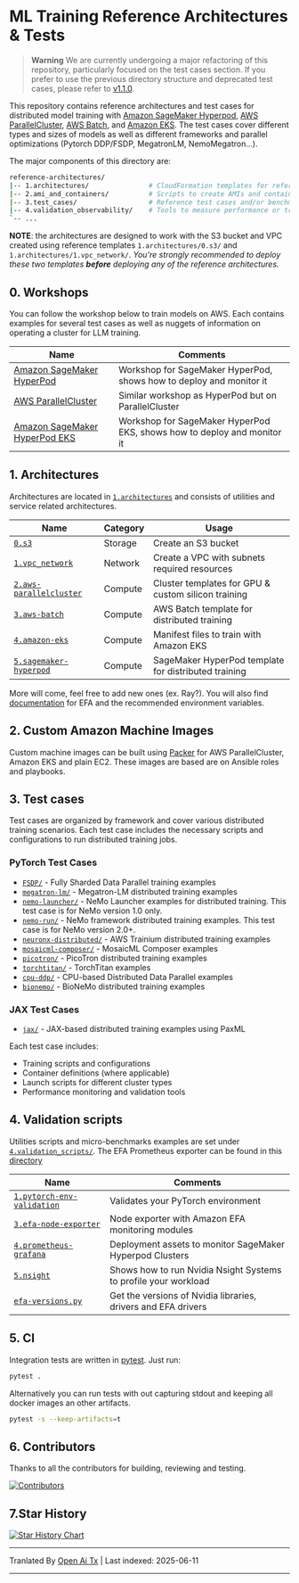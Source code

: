 # ML Training Reference Architectures & Tests <!-- omit from toc -->

> **Warning**
> We are currently undergoing a major refactoring of this repository, particularly focused on the test cases section. If you prefer to use the previous directory structure and deprecated test cases, please refer to [v1.1.0](https://github.com/aws-samples/awsome-distributed-training/releases/tag/v1.1.0).


This repository contains reference architectures and test cases for distributed model training with [Amazon SageMaker Hyperpod](https://docs.aws.amazon.com/sagemaker/latest/dg/sagemaker-hyperpod.html), [AWS ParallelCluster](https://docs.aws.amazon.com/parallelcluster/latest/ug/what-is-aws-parallelcluster.html), [AWS Batch](https://docs.aws.amazon.com/batch/latest/userguide/what-is-batch.html), and [Amazon EKS](https://docs.aws.amazon.com/eks/latest/userguide/getting-started-console.html). The test cases cover different types and sizes of models as well as different frameworks and parallel optimizations (Pytorch DDP/FSDP, MegatronLM, NemoMegatron...).

The major components of this directory are:

```bash
reference-architectures/
|-- 1.architectures/               # CloudFormation templates for reference arch
|-- 2.ami_and_containers/          # Scripts to create AMIs and container images
|-- 3.test_cases/                  # Reference test cases and/or benchmark scripts
|-- 4.validation_observability/    # Tools to measure performance or troubleshoot
`-- ...
```

**NOTE**: the architectures are designed to work with the S3 bucket and VPC created using reference templates `1.architectures/0.s3/` and `1.architectures/1.vpc_network/`. _You're strongly recommended to deploy these two templates **before** deploying any of the reference architectures._

## 0. Workshops

You can follow the workshop below to train models on AWS. Each contains examples for several test cases as well as nuggets of information on operating a cluster for LLM training.

| Name                                                                           | Comments
| ------------------------------------------------------------------------------ | ------------------------------------------------------------------- |
| [Amazon SageMaker HyperPod](https://catalog.workshops.aws/sagemaker-hyperpod/en-US)   | Workshop for SageMaker HyperPod, shows how to deploy and monitor it |
| [AWS ParallelCluster](https://catalog.workshops.aws/ml-on-aws-parallelcluster) | Similar workshop as HyperPod but on ParallelCluster                 |
| [Amazon SageMaker HyperPod EKS](https://catalog.workshops.aws/sagemaker-hyperpod-eks)   | Workshop for SageMaker HyperPod EKS, shows how to deploy and monitor it |

## 1. Architectures

Architectures are located in [`1.architectures`](https://raw.githubusercontent.com/aws-samples/awsome-distributed-training/main/1.architectures) and consists of utilities and service related architectures.

| Name                                                               | Category | Usage                                               |
| ------------------------------------------------------------------ | -------- | --------------------------------------------------- |
| [`0.s3`](https://raw.githubusercontent.com/aws-samples/awsome-distributed-training/main/1.architectures/0.s3)                                   | Storage  | Create an S3 bucket                                 |
| [`1.vpc_network`](https://raw.githubusercontent.com/aws-samples/awsome-distributed-training/main/1.architectures/1.vpc_network)                 | Network  | Create a VPC with subnets required resources        |
| [`2.aws-parallelcluster`](https://raw.githubusercontent.com/aws-samples/awsome-distributed-training/main/1.architectures/2.aws-parallelcluster) | Compute  | Cluster templates for GPU & custom silicon training |
| [`3.aws-batch`](https://raw.githubusercontent.com/aws-samples/awsome-distributed-training/main/1.architectures/3.aws-batch)                     | Compute  | AWS Batch template for distributed training         |
| [`4.amazon-eks`](https://raw.githubusercontent.com/aws-samples/awsome-distributed-training/main/1.architectures/4.amazon-eks)                   | Compute  | Manifest files to train with Amazon EKS             |
| [`5.sagemaker-hyperpod`](https://raw.githubusercontent.com/aws-samples/awsome-distributed-training/main/1.architectures/5.sagemaker-hyperpod)   | Compute  | SageMaker HyperPod template for distributed training|

More will come, feel free to add new ones (ex. Ray?). You will also find [documentation](https://raw.githubusercontent.com/aws-samples/awsome-distributed-training/main/1.architectures/efa-cheatsheet.md) for EFA and the recommended environment variables.

## 2. Custom Amazon Machine Images

Custom machine images can be built using [Packer](www.packer.io) for AWS ParallelCluster, Amazon EKS and plain EC2. These images are based are on Ansible roles and playbooks.

## 3. Test cases

Test cases are organized by framework and cover various distributed training scenarios. Each test case includes the necessary scripts and configurations to run distributed training jobs.

### PyTorch Test Cases
- [`FSDP/`](https://raw.githubusercontent.com/aws-samples/awsome-distributed-training/main/3.test_cases/pytorch/FSDP) - Fully Sharded Data Parallel training examples
- [`megatron-lm/`](https://raw.githubusercontent.com/aws-samples/awsome-distributed-training/main/3.test_cases/pytorch/megatron-lm) - Megatron-LM distributed training examples
- [`nemo-launcher/`](https://raw.githubusercontent.com/aws-samples/awsome-distributed-training/main/3.test_cases/pytorch/nemo-launcher) - NeMo Launcher examples for distributed training. This test case is for NeMo version 1.0 only.
- [`nemo-run/`](https://raw.githubusercontent.com/aws-samples/awsome-distributed-training/main/3.test_cases/pytorch/nemo-run) - NeMo framework distributed training examples. This test case is for NeMo version 2.0+.
- [`neuronx-distributed/`](https://raw.githubusercontent.com/aws-samples/awsome-distributed-training/main/3.test_cases/pytorch/neuronx-distributed) - AWS Trainium distributed training examples
- [`mosaicml-composer/`](https://raw.githubusercontent.com/aws-samples/awsome-distributed-training/main/3.test_cases/pytorch/mosaicml-composer) - MosaicML Composer examples
- [`picotron/`](https://raw.githubusercontent.com/aws-samples/awsome-distributed-training/main/3.test_cases/pytorch/picotron) - PicoTron distributed training examples
- [`torchtitan/`](https://raw.githubusercontent.com/aws-samples/awsome-distributed-training/main/3.test_cases/pytorch/torchtitan) - TorchTitan examples
- [`cpu-ddp/`](https://raw.githubusercontent.com/aws-samples/awsome-distributed-training/main/3.test_cases/pytorch/cpu-ddp) - CPU-based Distributed Data Parallel examples
- [`bionemo/`](https://raw.githubusercontent.com/aws-samples/awsome-distributed-training/main/3.test_cases/pytorch/bionemo) - BioNeMo distributed training examples

### JAX Test Cases
- [`jax/`](https://raw.githubusercontent.com/aws-samples/awsome-distributed-training/main/3.test_cases/jax) - JAX-based distributed training examples using PaxML

Each test case includes:
- Training scripts and configurations
- Container definitions (where applicable)
- Launch scripts for different cluster types
- Performance monitoring and validation tools

## 4. Validation scripts

Utilities scripts and micro-benchmarks examples are set under [`4.validation_scripts/`](https://raw.githubusercontent.com/aws-samples/awsome-distributed-training/main/4.validation_and_observability/). The EFA Prometheus exporter can be found in this [directory](https://raw.githubusercontent.com/aws-samples/awsome-distributed-training/main/4.validation_and_observability/3.efa-node-exporter) 


| Name                                                                                    | Comments                                                        |
| --------------------------------------------------------------------------------------- | --------------------------------------------------------------- |
| [`1.pytorch-env-validation`](https://raw.githubusercontent.com/aws-samples/awsome-distributed-training/main/4.validation_and_observability/1.pytorch-env-validation) | Validates your PyTorch environment                              |
| [`3.efa-node-exporter`](https://raw.githubusercontent.com/aws-samples/awsome-distributed-training/main/4.validation_and_observability/3.efa-node-exporter)           | Node exporter with Amazon EFA monitoring modules                |
| [`4.prometheus-grafana`](https://raw.githubusercontent.com/aws-samples/awsome-distributed-training/main/4.validation_and_observability/4.prometheus-grafana)         | Deployment assets to monitor SageMaker Hyperpod Clusters        |
| [`5.nsight`](https://raw.githubusercontent.com/aws-samples/awsome-distributed-training/main/4.validation_and_observability/5.nsight)                                 | Shows how to run Nvidia Nsight Systems to profile your workload |
| [`efa-versions.py`](https://raw.githubusercontent.com/aws-samples/awsome-distributed-training/main/1.architectures/efa-versions.py)                                  | Get the versions of Nvidia libraries, drivers and EFA drivers   |


## 5. CI

Integration tests are written in [pytest](https://docs.pytest.org). Just run:

```bash
pytest .
```

Alternatively you can run tests with out capturing stdout and keeping all docker images an other artifacts.

```bash
pytest -s --keep-artifacts=t
```

## 6. Contributors

Thanks to all the contributors for building, reviewing and testing.

[![Contributors](https://contrib.rocks/image?repo=aws-samples/awsome-distributed-training)](https://github.com/aws-samples/awsome-distributed-training/graphs/contributors)

## 7.Star History

[![Star History Chart](https://api.star-history.com/svg?repos=aws-samples/awsome-distributed-training&type=Date)](https://star-history.com/#aws-samples/awsome-distributed-training&Date)

---

Tranlated By [Open Ai Tx](https://github.com/OpenAiTx/OpenAiTx) | Last indexed: 2025-06-11

---